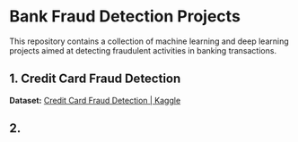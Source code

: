 # Bank Fraud Detection Projects

This repository contains a collection of machine learning and deep learning projects aimed at detecting fraudulent activities in banking transactions.

## 1. Credit Card Fraud Detection  
**Dataset:** [Credit Card Fraud Detection | Kaggle](https://www.kaggle.com/datasets/mlg-ulb/creditcardfraud)

## 2. 
